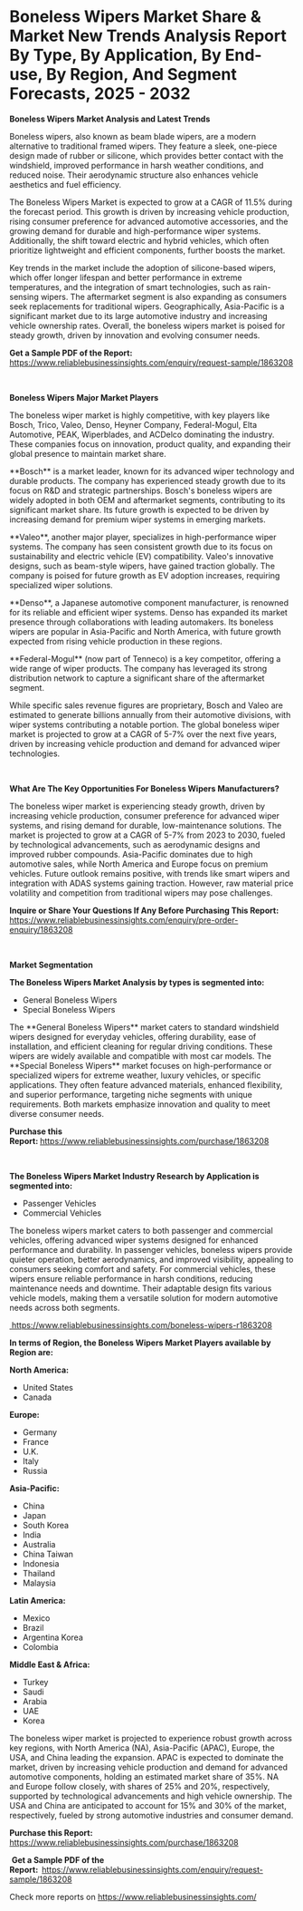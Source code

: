 <p><h1>Boneless Wipers Market Share & Market New Trends Analysis Report By Type, By Application, By End-use, By Region, And Segment Forecasts, 2025 - 2032</h1></p><p><strong>Boneless Wipers Market Analysis and Latest Trends</strong></p>
<p><p>Boneless wipers, also known as beam blade wipers, are a modern alternative to traditional framed wipers. They feature a sleek, one-piece design made of rubber or silicone, which provides better contact with the windshield, improved performance in harsh weather conditions, and reduced noise. Their aerodynamic structure also enhances vehicle aesthetics and fuel efficiency.</p><p>The Boneless Wipers Market is expected to grow at a CAGR of 11.5% during the forecast period. This growth is driven by increasing vehicle production, rising consumer preference for advanced automotive accessories, and the growing demand for durable and high-performance wiper systems. Additionally, the shift toward electric and hybrid vehicles, which often prioritize lightweight and efficient components, further boosts the market.</p><p>Key trends in the market include the adoption of silicone-based wipers, which offer longer lifespan and better performance in extreme temperatures, and the integration of smart technologies, such as rain-sensing wipers. The aftermarket segment is also expanding as consumers seek replacements for traditional wipers. Geographically, Asia-Pacific is a significant market due to its large automotive industry and increasing vehicle ownership rates. Overall, the boneless wipers market is poised for steady growth, driven by innovation and evolving consumer needs.</p></p>
<p><strong>Get a Sample PDF of the Report:&nbsp;</strong> <a href="https://www.reliablebusinessinsights.com/enquiry/request-sample/1863208?utm_campaign=1106&utm_medium=2&utm_source=Github&utm_content=ia&utm_term=24012025&utm_id=boneless-wipers">https://www.reliablebusinessinsights.com/enquiry/request-sample/1863208</a></p>
<p>&nbsp;</p>
<p><strong>Boneless Wipers Major Market Players</strong></p>
<p><p>The boneless wiper market is highly competitive, with key players like Bosch, Trico, Valeo, Denso, Heyner Company, Federal-Mogul, Elta Automotive, PEAK, Wiperblades, and ACDelco dominating the industry. These companies focus on innovation, product quality, and expanding their global presence to maintain market share.</p><p>**Bosch** is a market leader, known for its advanced wiper technology and durable products. The company has experienced steady growth due to its focus on R&D and strategic partnerships. Bosch's boneless wipers are widely adopted in both OEM and aftermarket segments, contributing to its significant market share. Its future growth is expected to be driven by increasing demand for premium wiper systems in emerging markets.</p><p>**Valeo**, another major player, specializes in high-performance wiper systems. The company has seen consistent growth due to its focus on sustainability and electric vehicle (EV) compatibility. Valeo's innovative designs, such as beam-style wipers, have gained traction globally. The company is poised for future growth as EV adoption increases, requiring specialized wiper solutions.</p><p>**Denso**, a Japanese automotive component manufacturer, is renowned for its reliable and efficient wiper systems. Denso has expanded its market presence through collaborations with leading automakers. Its boneless wipers are popular in Asia-Pacific and North America, with future growth expected from rising vehicle production in these regions.</p><p>**Federal-Mogul** (now part of Tenneco) is a key competitor, offering a wide range of wiper products. The company has leveraged its strong distribution network to capture a significant share of the aftermarket segment.</p><p>While specific sales revenue figures are proprietary, Bosch and Valeo are estimated to generate billions annually from their automotive divisions, with wiper systems contributing a notable portion. The global boneless wiper market is projected to grow at a CAGR of 5-7% over the next five years, driven by increasing vehicle production and demand for advanced wiper technologies.</p></p>
<p>&nbsp;</p>
<p><strong>What Are The Key Opportunities For Boneless Wipers Manufacturers?</strong></p>
<p><p>The boneless wiper market is experiencing steady growth, driven by increasing vehicle production, consumer preference for advanced wiper systems, and rising demand for durable, low-maintenance solutions. The market is projected to grow at a CAGR of 5-7% from 2023 to 2030, fueled by technological advancements, such as aerodynamic designs and improved rubber compounds. Asia-Pacific dominates due to high automotive sales, while North America and Europe focus on premium vehicles. Future outlook remains positive, with trends like smart wipers and integration with ADAS systems gaining traction. However, raw material price volatility and competition from traditional wipers may pose challenges.</p></p>
<p><strong>Inquire or Share Your Questions If Any Before Purchasing This Report:</strong> <a href="https://www.reliablebusinessinsights.com/enquiry/pre-order-enquiry/1863208?utm_campaign=1106&utm_medium=2&utm_source=Github&utm_content=ia&utm_term=24012025&utm_id=boneless-wipers">https://www.reliablebusinessinsights.com/enquiry/pre-order-enquiry/1863208</a></p>
<p>&nbsp;</p>
<p><strong>Market Segmentation</strong></p>
<p><strong>The Boneless Wipers Market Analysis by types is segmented into:</strong></p>
<p><ul><li>General Boneless Wipers</li><li>Special Boneless Wipers</li></ul></p>
<p><p>The **General Boneless Wipers** market caters to standard windshield wipers designed for everyday vehicles, offering durability, ease of installation, and efficient cleaning for regular driving conditions. These wipers are widely available and compatible with most car models. The **Special Boneless Wipers** market focuses on high-performance or specialized wipers for extreme weather, luxury vehicles, or specific applications. They often feature advanced materials, enhanced flexibility, and superior performance, targeting niche segments with unique requirements. Both markets emphasize innovation and quality to meet diverse consumer needs.</p></p>
<p><strong>Purchase this Report:&nbsp;</strong><a href="https://www.reliablebusinessinsights.com/purchase/1863208?utm_campaign=1106&utm_medium=2&utm_source=Github&utm_content=ia&utm_term=24012025&utm_id=boneless-wipers">https://www.reliablebusinessinsights.com/purchase/1863208</a></p>
<p>&nbsp;</p>
<p><strong>The Boneless Wipers Market Industry Research by Application is segmented into:</strong></p>
<p><ul><li>Passenger Vehicles</li><li>Commercial Vehicles</li></ul></p>
<p><p>The boneless wipers market caters to both passenger and commercial vehicles, offering advanced wiper systems designed for enhanced performance and durability. In passenger vehicles, boneless wipers provide quieter operation, better aerodynamics, and improved visibility, appealing to consumers seeking comfort and safety. For commercial vehicles, these wipers ensure reliable performance in harsh conditions, reducing maintenance needs and downtime. Their adaptable design fits various vehicle models, making them a versatile solution for modern automotive needs across both segments.</p></p>
<p><a href="https://www.reliablebusinessinsights.com/boneless-wipers-r1863208?utm_campaign=1106&utm_medium=2&utm_source=Github&utm_content=ia&utm_term=24012025&utm_id=boneless-wipers">&nbsp;https://www.reliablebusinessinsights.com/boneless-wipers-r1863208</a></p>
<p><strong>In terms of Region, the Boneless Wipers Market Players available by Region are:</strong></p>
<p>
    <p> <strong> North America: </strong>
        <ul>
            <li>United States</li>
            <li>Canada</li>
        </ul>
        </p> 
    <p> <strong> Europe: </strong>
        <ul>
            <li>Germany</li>
            <li>France</li>
            <li>U.K.</li>
            <li>Italy</li>
            <li>Russia</li>
        </ul>
        </p> 
    <p> <strong> Asia-Pacific: </strong>
        <ul>
            <li>China</li>
            <li>Japan</li>
            <li>South Korea</li>
            <li>India</li>
            <li>Australia</li>
            <li>China Taiwan</li>
            <li>Indonesia</li>
            <li>Thailand</li>
            <li>Malaysia</li>
        </ul>
        </p> 
    <p> <strong> Latin America: </strong>
        <ul>
            <li>Mexico</li>
            <li>Brazil</li>
            <li>Argentina Korea</li>
            <li>Colombia</li>
        </ul>
        </p> 
    <p> <strong> Middle East & Africa: </strong>
        <ul>
            <li>Turkey</li>
            <li>Saudi</li>
            <li>Arabia</li>
            <li>UAE</li>
            <li>Korea</li>
        </ul>
    </p>
    </p>
<p><p>The boneless wiper market is projected to experience robust growth across key regions, with North America (NA), Asia-Pacific (APAC), Europe, the USA, and China leading the expansion. APAC is expected to dominate the market, driven by increasing vehicle production and demand for advanced automotive components, holding an estimated market share of 35%. NA and Europe follow closely, with shares of 25% and 20%, respectively, supported by technological advancements and high vehicle ownership. The USA and China are anticipated to account for 15% and 30% of the market, respectively, fueled by strong automotive industries and consumer demand.</p></p>
<p><strong>Purchase this Report: </strong><a href="https://www.reliablebusinessinsights.com/purchase/1863208?utm_campaign=1106&utm_medium=2&utm_source=Github&utm_content=ia&utm_term=24012025&utm_id=boneless-wipers">https://www.reliablebusinessinsights.com/purchase/1863208</a></p>
<p>&nbsp;<strong>Get a Sample PDF of the Report:&nbsp;&nbsp;</strong><a href="https://www.reliablebusinessinsights.com/enquiry/request-sample/1863208?utm_campaign=1106&utm_medium=2&utm_source=Github&utm_content=ia&utm_term=24012025&utm_id=boneless-wipers">https://www.reliablebusinessinsights.com/enquiry/request-sample/1863208</a></p>
<p><strong></strong></p>
<p>Check more reports on <a href="https://www.reliablebusinessinsights.com/?utm_campaign=1106&utm_medium=2&utm_source=Github&utm_content=ia&utm_term=24012025&utm_id=boneless-wipers">https://www.reliablebusinessinsights.com/</a></p>